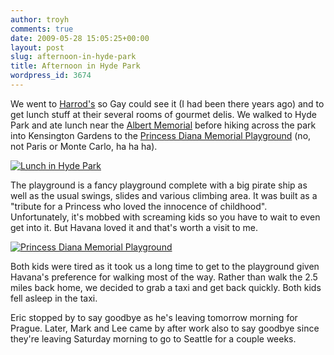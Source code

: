 ```yaml
---
author: troyh
comments: true
date: 2009-05-28 15:05:25+00:00
layout: post
slug: afternoon-in-hyde-park
title: Afternoon in Hyde Park
wordpress_id: 3674
---
```


We went to [Harrod's](http://www.harrods.com/HarrodsStore/Default.aspx?CID=ppc) so Gay could see it (I had been there years ago) and to get lunch stuff at their several rooms of gourmet delis. We walked to Hyde Park and ate lunch near the [Albert Memorial](http://en.wikipedia.org/wiki/Albert_Memorial) before hiking across the park into Kensington Gardens to the [Princess Diana Memorial Playground](http://www.royalparks.org.uk/parks/kensington_gardens/diana_playground.cfm) (no, not Paris or Monte Carlo, ha ha ha).

[![Lunch in Hyde Park](http://farm3.static.flickr.com/2484/3573524966_0a0b84dd49.jpg)](http://www.flickr.com/photos/troyh/3573524966/)

<!-- more -->

The playground is a fancy playground complete with a big pirate ship as well as the usual swings, slides and various climbing area. It was built as a "tribute for a Princess who loved the innocence of childhood". Unfortunately, it's mobbed with screaming kids so you have to wait to even get into it. But Havana loved it and that's worth a visit to me.

[![Princess Diana Memorial Playground](http://farm4.static.flickr.com/3235/3572722545_2bf93af5b2.jpg)](http://www.flickr.com/photos/troyh/3572722545/)

Both kids were tired as it took us a long time to get to the playground given Havana's preference for walking most of the way. Rather than walk the 2.5 miles back home, we decided to grab a taxi and get back quickly. Both kids fell asleep in the taxi.

Eric stopped by to say goodbye as he's leaving tomorrow morning for Prague. Later, Mark and Lee came by after work also to say goodbye since they're leaving Saturday morning to go to Seattle for a couple weeks.
